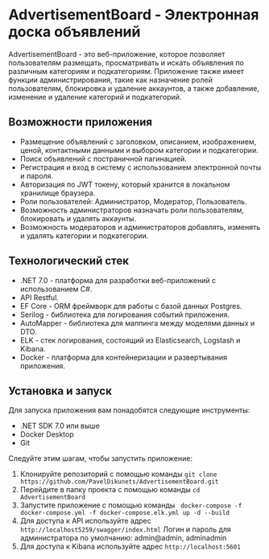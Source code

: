 # AdvertisementBoard - Электронная доска объявлений

AdvertisementBoard - это веб-приложение, которое позволяет пользователям размещать, просматривать и искать объявления по различным категориям и подкатегориям. Приложение также имеет функции администрирования, такие как назначение ролей пользователям, блокировка и удаление аккаунтов, а также добавление, изменение и удаление категорий и подкатегорий.

## Возможности приложения

- Размещение объявлений с заголовком, описанием, изображением, ценой, контактными данными и выбором категории и подкатегории.
- Поиск объявлений с постраничной пагинацией.
- Регистрация и вход в систему с использованием электронной почты и пароля.
- Авторизация по JWT токену, который хранится в локальном хранилище браузера.
- Роли пользователей: Администратор, Модератор, Пользователь.
- Возможность администраторов назначать роли пользователям, блокировать и удалять аккаунты.
- Возможность модераторов и администраторов добавлять, изменять и удалять категории и подкатегории.

## Технологический стек

- .NET 7.0 - платформа для разработки веб-приложений с использованием C#.
- API Restful.
- EF Core - ORM фреймворк для работы с базой данных Postgres.
- Serilog - библиотека для логирования событий приложения.
- AutoMapper - библиотека для маппинга между моделями данных и DTO.
- ELK - стек логирования, состоящий из Elasticsearch, Logstash и Kibana.
- Docker - платформа для контейнеризации и развертывания приложения.


## Установка и запуск

Для запуска приложения вам понадобятся следующие инструменты:

- .NET SDK 7.0 или выше
- Docker Desktop
- Git

Следуйте этим шагам, чтобы запустить приложение:

1. Клонируйте репозиторий с помощью команды `git clone https://github.com/PavelDikunets/AdvertisementBoard.git`
2. Перейдите в папку проекта с помощью команды `cd AdvertisementBoard`
3. Запустите приложение с помощью команды ` docker-compose -f docker-compose.yml -f docker-compose.elk.yml up -d --build`
5. Для доступа к API используйте адрес `http://localhost5259/swagger/index.html` Логин и пароль для администратора по умолчанию: admin@admin, adminadmin
6. Для доступа к Kibana используйте адрес `http://localhost:5601`
